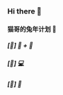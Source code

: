 ### Hi there 👋

<!--
**TheTinkerJ/TheTinkerJ** is a ✨ _special_ ✨ repository because its `README.md` (this file) appears on your GitHub profile.

Here are some ideas to get you started:

- 🔭 I’m currently working on ...
- 🌱 I’m currently learning ...
- 👯 I’m looking to collaborate on ...
- 🤔 I’m looking for help with ...
- 💬 Ask me about ...
- 📫 How to reach me: ...
- 😄 Pronouns: ...
- ⚡ Fun fact: ...
-->

#### 猫哥的兔年计划 🐰 

##### [🐰] 🚴 + 🍲

##### [🐰] 💻

##### [🐰] 📖 




